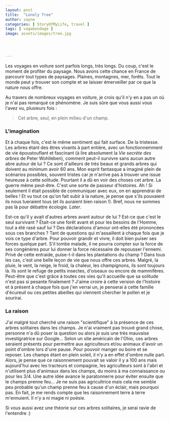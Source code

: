```yaml
---
layout: post
title:  "Lonely Tree"
author: sayne
categories: [ StoryOfMyLife, travel ]
tags: [ vagabondage ]
image: assets/images/tree.jpg




---
```


Les voyages en voiture sont parfois longs, très longs. Du coup, c'est le moment de profiter du paysage. Nous avons cette chance en France de parcourir tout types de paysages. Plaines, montagnes, mer, forêts. Tout le monde peut y trouver son compte et se laisser émerveiller par ce que la nature nous offre. 

Au travers de nombreux voyages en voiture, je crois qu'il n'y en a pas un où je n'ai pas remarqué ce phénomène. Je suis sûre que vous aussi vous l'avez vu, plusieurs fois : 

> Cet arbre, seul, en plein milieu d'un champ. 

### L'imagination

Et à chaque fois, c'est le même sentiment qui fait surface. De la tristesse. Les arbres étant des êtres vivants à part entière, avec un fonctionnemment de vie époustouflant et fascinant (à lire absolument la *Vie secrète des arbres* de Peter Wohlleben), comment peut-il survivre sans aucun autre abre autour de lui ? Ce sont d'ailleurs de très beaux et grands arbres qui doivent au minimum avoir 60 ans. Mon esprit fantasque a imaginé plein de scénarios possibles, souvent tristes car je n'arrive pas à trouver une issue heureuse à cette solitude. Pourtant il a dû en voir des choses cet arbre. La guerre même peut-être. C'est une sorte de passeur d'histoires. Ah ! Si seulement il était possible de communiquer avec eux, on en apprendrai de belles ! Et vu tout ce qu'on fait subir à la nature, je pense que s'ils pouvaient ils nous tueraient tous (et ils auraient bien raison !). Bref, nous ne sommes pas là pour débattre écologie. *Later*. 

Est-ce qu'il y avait d'autres arbres avant autour de lui ? Est-ce que c'est le seul survivant ? Était-ce une forêt avant et pour les besoins de l'Homme, tout a été rasé sauf lui ? Des déclarations d'amour ont-elles été prononcées sous ces branches ? Tant de questions qui m'assaillent à chaque fois que je vois ce type d'arbre. Pour pouvoir grandir et vivre, il doit bien puiser ses forces quelque part. S'il tombe malade, il ne pourra compter sur la force de ses congénères pour lui donner la force nécessaire de repousser l'ennemi. Privé de cette entraide, puise-t-il dans les plantations du champ ? Dans tous les cas, c'est une belle leçon de vie que nous offre ces arbres. Malgré, la pluie, le vent, la neige, le froid, la chaleur, les champignons, ils sont toujours là. Ils sont le refuge de petits insectes, d'oiseaux ou encore de mammifères. Peut-être que c'est grâce à toutes ces vies qu'il accueille que sa solitude n'est pas si pesante finalement ? J'aime croire à cette version de l'histoire et à présent à chaque fois que j'en verrai un, je penserai à cette famille d'écureuil ou ces petites abeilles qui viennent chercher le pollen et je sourirai.

### La raison

<span class="spoiler">J'ai malgré tout cherché une raison "scientifique" à la présence de ces arbres solitaires dans les champs. Je n'ai vraiment pas trouvé grand chose, personne n'a dû poser la question ou alors je suis une très mauvaise investigratrice sur Google... Selon un site américain de l'Ohio, ces arbres seraient présents pour permettre aux agriculteurs et/ou animaux d'avoir un point d'ombre lors d'une pause. Pour pouvoir manger ou boire et se reposer. Les champs étant en plein soleil, il n'y a en effet d'ombre nulle part. Alors, je pense que ce raisonnement pouvait se valoir il y a 100 ans mais aujourd'hui avec les tracteurs et compagnie, les agriculteurs sont à l'abri et n'utilisent plus d'animaux dans les champs, du moins à ma connaissance ou pour les 3/4. Une autre idée avance le paratonnerre pour éviter ensuite que le champs prenne feu... Je ne suis pas agricultrice mais cela me semble peu probable qu'un champ prenne feu à cause d'un éclair, mais pourquoi pas. En fait, je me rends compte que les raisonnement terre à terre m'ennuient. Il n'y a ni magie ni poésie.</span>

Si vous aussi avez une théorie sur ces arbres solitaires, je serai ravie de l'entendre :) 
